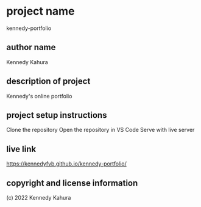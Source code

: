 # project name

kennedy-portfolio

## author name

Kennedy Kahura

## description of project

Kennedy's online portfolio

## project setup instructions

Clone the repository
Open the repository in VS Code
Serve with live server

## live link

https://kennedyfvb.github.io/kennedy-portfolio/

## copyright and license information

(c) 2022 Kennedy Kahura
